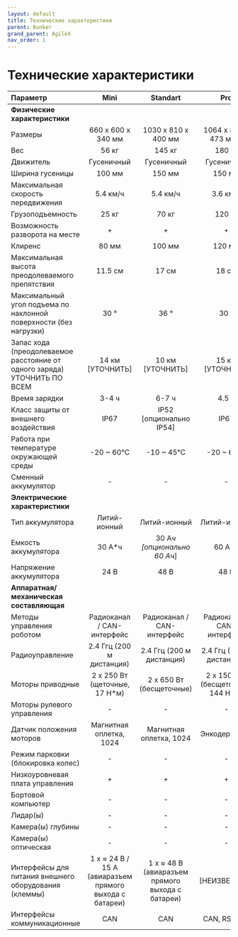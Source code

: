 ```yaml
---
layout: default
title: Технические характеристики
parent: Bunker
grand_parent: AgileX
nav_order: 1
---
```



# Технические характеристики


| **Параметр**                                                             | **Mini**                                                | **Standart**                                      | **Pro**                            |
|:-------------------------------------------------------------------------|:-------------------------------------------------------:|:-------------------------------------------------:|:----------------------------------:|
|      **Физические характеристики**                                       |                                                         |                                                   |                                    |
| Размеры                                                                  | 660 x 600 x 340 мм                                      | 1030 x 810 x 400 мм                               | 1064 x 845 x 473 мм *              |
| Вес                                                                      | 56 кг                                                   | 145 кг                                            | 180 кг                             |
| Движитель                                                                | Гусеничный                                              | Гусеничный                                        | Гусеничный                         |
| Ширина гусеницы                                                          | 100 мм                                                  | 150 мм                                            | 150 мм                             |
| Максимальная скорость передвижения                                       | 5.4 км/ч                                                | 5.4 км/ч                                          | 3.6 км/ч                           |
| Грузоподъемность                                                         | 25 кг                                                   | 70 кг                                             | 120 кг                             |
| Возможность разворота на месте                                           | +                                                       | +                                                 | +                                  |
| Клиренс                                                                  | 80 мм                                                   | 100 мм                                            | 120 мм                             |
| Максимальная высота преодолеваемого препятствия                          | 11.5 см                                                 | 17 см                                             | 18 см                              |
| Максимальный угол подъема по наклонной поверхности (без нагрузки)        | 30 °                                                    | 36 °                                              | 30 °                               |
| Запас хода (преодолеваемое расстояние от одного заряда) УТОЧНИТЬ ПО ВСЕМ | 14 км [УТОЧНИТЬ]                                        | 10 км  [УТОЧНИТЬ]                                 | 15 км [УТОЧНИТЬ]                   |
| Время зарядки                                                            | 3-4 ч                                                   | 6-7 ч                                             | 4.5 ч                              |
| Класс защиты от внешнего воздействия                                     | IP67                                                    | IP52 [опционально IP54]                           | IP67                               |
| Работа при температуре окружающей среды                                  | -20 ~ 60℃                                               | -10 ~ 45℃                                         | -20 ~ 60℃                          |
| Сменный аккумулятор                                                      | -                                                       | -                                                 | -                                  |
|      **Электрические характеристики**                                    |                                                         |                                                   |                                    |
| Тип аккумулятора                                                         | Литий-ионный                                            | Литий-ионный                                      | Литий-ионный                       |
| Емкость аккумулятора                                                     | 30 А*ч                                                  | 30 А*ч [опционально 60 А*ч]                       | 60 А*ч                             |
| Напряжение аккумулятора                                                  | 24 В                                                    | 48 В                                              | 48 В                               |
|      **Аппаратная/механическая составляющая**                            |                                                         |                                                   |                                    |
| Методы управления роботом                                                | Радиоканал / CAN-интерфейс                              | Радиоканал / CAN-интерфейс                        | Радиоканал / CAN-интерфейс         |
| Радиоуправление                                                          | 2.4 Ггц (200 м дистанция)                               | 2.4 Ггц (200 м дистанция)                         | 2.4 Ггц (200 м дистанция)          |
| Моторы приводные                                                         | 2 x 250 Вт (щеточные, 17 Н*м)                           | 2 x 650 Вт (бесщеточные)                          | 2 x 1500 Вт (бесщеточные, 144 Н*м) |
| Моторы рулевого управления                                               | -                                                       | -                                                 | -                                  |
| Датчик положения моторов                                                 | Магнитная оплетка, 1024                                 | Магнитная оплетка, 1024                           | Энкодер, 2500                      |
| Режим парковки (блокировка колес)                                        | -                                                       | -                                                 | -                                  |
| Низкоуровневая плата управления                                          | +                                                       | +                                                 | +                                  |
| Бортовой компьютер                                                       | -                                                       | -                                                 | -                                  |
| Лидар(ы)                                                                 | -                                                       | -                                                 | -                                  |
| Камера(ы) глубины                                                        | -                                                       | -                                                 | -                                  |
| Камера(ы) оптическая                                                     | -                                                       | -                                                 | -                                  |
| Интерфейсы для питания внешнего оборудования (клеммы)                    | 1 x ≈ 24 В / 15 А (авиаразъем прямого выхода с батареи) |  1 x ≈ 48 В (авиаразъем прямого выхода с батареи) | [НЕИЗВЕСТНО]                       |
| Интерфейсы коммуникационные                                              | CAN                                                     | CAN                                               | CAN, RS-232                        |












